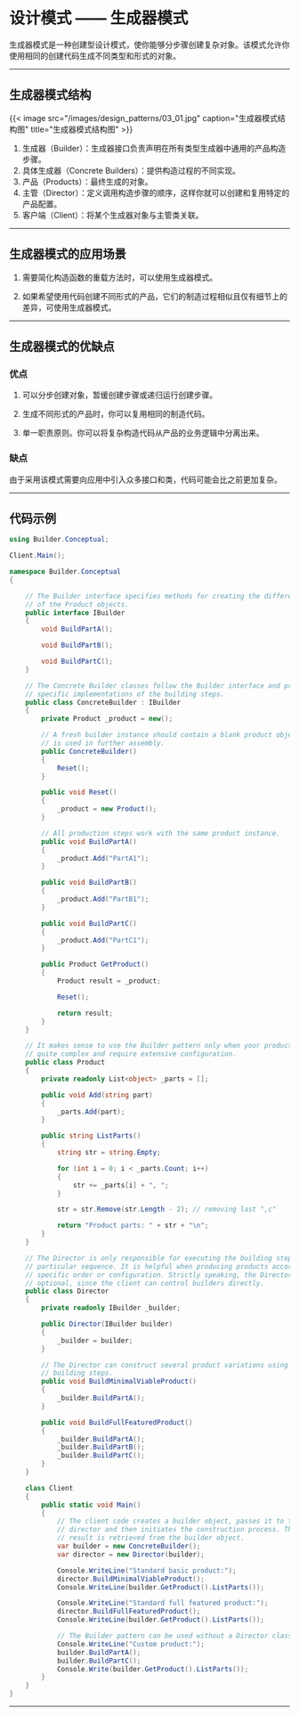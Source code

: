 # 设计模式 —— 生成器模式


生成器模式是一种创建型设计模式，使你能够分步骤创建复杂对象。该模式允许你使用相同的创建代码生成不同类型和形式的对象。

---

## 生成器模式结构

{{< image src="/images/design_patterns/03_01.jpg" caption="生成器模式结构图" title="生成器模式结构图" >}}

1. 生成器（Builder）：生成器接口负责声明在所有类型生成器中通用的产品构造步骤。
2. 具体生成器（Concrete Builders）：提供构造过程的不同实现。
3. 产品（Products）：最终生成的对象。
4. 主管（Director）：定义调用构造步骤的顺序，这样你就可以创建和复用特定的产品配置。
5. 客户端（Client）：将某个生成器对象与主管类关联。

---

## 生成器模式的应用场景

1. 需要简化构造函数的重载方法时，可以使用生成器模式。

2. 如果希望使用代码创建不同形式的产品，它们的制造过程相似且仅有细节上的差异，可使用生成器模式。

---

## 生成器模式的优缺点

### 优点

1. 可以分步创建对象，暂缓创建步骤或递归运行创建步骤。

2. 生成不同形式的产品时，你可以复用相同的制造代码。

3. 单一职责原则。你可以将复杂构造代码从产品的业务逻辑中分离出来。

### 缺点

由于采用该模式需要向应用中引入众多接口和类，代码可能会比之前更加复杂。

---

## 代码示例

``` C#
using Builder.Conceptual;

Client.Main();

namespace Builder.Conceptual
{

    // The Builder interface specifies methods for creating the different parts
    // of the Product objects.
    public interface IBuilder
    {
        void BuildPartA();

        void BuildPartB();

        void BuildPartC();
    }

    // The Concrete Builder classes follow the Builder interface and provide
    // specific implementations of the building steps.
    public class ConcreteBuilder : IBuilder
    {
        private Product _product = new();

        // A fresh builder instance should contain a blank product object, which
        // is used in further assembly.
        public ConcreteBuilder()
        {
            Reset();
        }

        public void Reset()
        {
            _product = new Product();
        }

        // All production steps work with the same product instance.
        public void BuildPartA()
        {
            _product.Add("PartA1");
        }

        public void BuildPartB()
        {
            _product.Add("PartB1");
        }

        public void BuildPartC()
        {
            _product.Add("PartC1");
        }

        public Product GetProduct()
        {
            Product result = _product;

            Reset();

            return result;
        }
    }

    // It makes sense to use the Builder pattern only when your products are
    // quite complex and require extensive configuration.
    public class Product
    {
        private readonly List<object> _parts = [];

        public void Add(string part)
        {
            _parts.Add(part);
        }

        public string ListParts()
        {
            string str = string.Empty;

            for (int i = 0; i < _parts.Count; i++)
            {
                str += _parts[i] + ", ";
            }

            str = str.Remove(str.Length - 2); // removing last ",c"

            return "Product parts: " + str + "\n";
        }
    }

    // The Director is only responsible for executing the building steps in a
    // particular sequence. It is helpful when producing products according to a
    // specific order or configuration. Strictly speaking, the Director class is
    // optional, since the client can control builders directly.
    public class Director
    {
        private readonly IBuilder _builder;

        public Director(IBuilder builder)
        {
            _builder = builder;
        }

        // The Director can construct several product variations using the same
        // building steps.
        public void BuildMinimalViableProduct()
        {
            _builder.BuildPartA();
        }

        public void BuildFullFeaturedProduct()
        {
            _builder.BuildPartA();
            _builder.BuildPartB();
            _builder.BuildPartC();
        }
    }

    class Client
    {
        public static void Main()
        {
            // The client code creates a builder object, passes it to the
            // director and then initiates the construction process. The end
            // result is retrieved from the builder object.
            var builder = new ConcreteBuilder();
            var director = new Director(builder);

            Console.WriteLine("Standard basic product:");
            director.BuildMinimalViableProduct();
            Console.WriteLine(builder.GetProduct().ListParts());

            Console.WriteLine("Standard full featured product:");
            director.BuildFullFeaturedProduct();
            Console.WriteLine(builder.GetProduct().ListParts());

            // The Builder pattern can be used without a Director class.
            Console.WriteLine("Custom product:");
            builder.BuildPartA();
            builder.BuildPartC();
            Console.Write(builder.GetProduct().ListParts());
        }
    }
}

```

---

